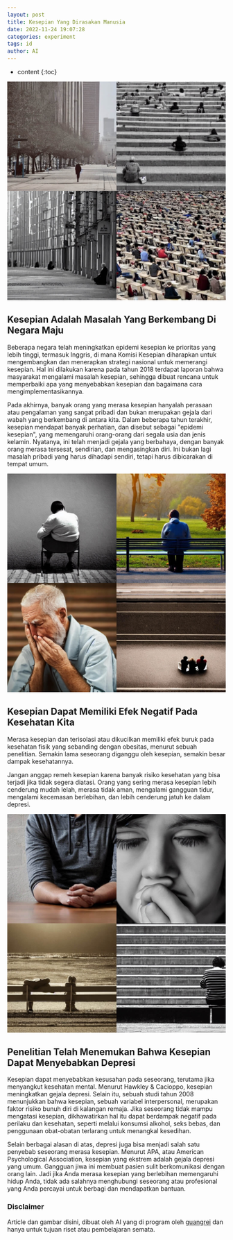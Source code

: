 ```yaml
---
layout: post
title: Kesepian Yang Dirasakan Manusia
date: 2022-11-24 19:07:28
categories: experiment
tags: id
author: AI
---
```


* content
{:toc}

![Loneliness Is A Growing Problem In Developed Countries.(AI Images Generated by guangrei)](/images/2022/11/24/Kesepian_adalah_masalah_yang_berkembang_di_negara_maju.jpg)

## Kesepian Adalah Masalah Yang Berkembang Di Negara Maju

Beberapa negara telah meningkatkan epidemi kesepian ke prioritas yang lebih tinggi, termasuk Inggris, di mana Komisi Kesepian diharapkan untuk mengembangkan dan menerapkan strategi nasional untuk memerangi kesepian. Hal ini dilakukan karena pada tahun 2018 terdapat laporan bahwa masyarakat mengalami masalah kesepian, sehingga dibuat rencana untuk memperbaiki apa yang menyebabkan kesepian dan bagaimana cara mengimplementasikannya. 

Pada akhirnya, banyak orang yang merasa kesepian hanyalah perasaan atau pengalaman yang sangat pribadi dan bukan merupakan gejala dari wabah yang berkembang di antara kita. Dalam beberapa tahun terakhir, kesepian mendapat banyak perhatian, dan disebut sebagai "epidemi kesepian", yang memengaruhi orang-orang dari segala usia dan jenis kelamin. Nyatanya, ini telah menjadi gejala yang berbahaya, dengan banyak orang merasa tersesat, sendirian, dan mengasingkan diri. Ini bukan lagi masalah pribadi yang harus dihadapi sendiri, tetapi harus dibicarakan di tempat umum. 

![Loneliness Can Have A Negative Effect On Our Health.(AI Images Generated by guangrei)](/images/2022/11/24/Kesepian_dapat_memiliki_efek_negatif_pada_kesehatan_kita.jpg)

## Kesepian Dapat Memiliki Efek Negatif Pada Kesehatan Kita

Merasa kesepian dan terisolasi atau dikucilkan memiliki efek buruk pada kesehatan fisik yang sebanding dengan obesitas, menurut sebuah penelitian. Semakin lama seseorang diganggu oleh kesepian, semakin besar dampak kesehatannya. 

 Jangan anggap remeh kesepian karena banyak risiko kesehatan yang bisa terjadi jika tidak segera diatasi. Orang yang sering merasa kesepian lebih cenderung mudah lelah, merasa tidak aman, mengalami gangguan tidur, mengalami kecemasan berlebihan, dan lebih cenderung jatuh ke dalam depresi. 

![Research Has Found That Loneliness Can Lead To Depression.(AI Images Generated by guangrei)](/images/2022/11/24/Penelitian_telah_menemukan_bahwa_kesepian_dapat_menyebabkan_depresi.jpg)

## Penelitian Telah Menemukan Bahwa Kesepian Dapat Menyebabkan Depresi

 Kesepian dapat menyebabkan kesusahan pada seseorang, terutama jika menyangkut kesehatan mental. Menurut Hawkley & Cacioppo, kesepian meningkatkan gejala depresi. Selain itu, sebuah studi tahun 2008 menunjukkan bahwa kesepian, sebuah variabel interpersonal, merupakan faktor risiko bunuh diri di kalangan remaja. Jika seseorang tidak mampu mengatasi kesepian, dikhawatirkan hal itu dapat berdampak negatif pada perilaku dan kesehatan, seperti melalui konsumsi alkohol, seks bebas, dan penggunaan obat-obatan terlarang untuk menangkal kesedihan. 

Selain berbagai alasan di atas, depresi juga bisa menjadi salah satu penyebab seseorang merasa kesepian. Menurut APA, atau American Psychological Association, kesepian yang ekstrem adalah gejala depresi yang umum. Gangguan jiwa ini membuat pasien sulit berkomunikasi dengan orang lain. Jadi jika Anda merasa kesepian yang berlebihan memengaruhi hidup Anda, tidak ada salahnya menghubungi seseorang atau profesional yang Anda percayai untuk berbagi dan mendapatkan bantuan.


### Disclaimer

Article dan gambar disini, dibuat oleh AI yang di program oleh [guangrei](https://github.com/guangrei) dan hanya untuk tujuan riset atau pembelajaran semata.

